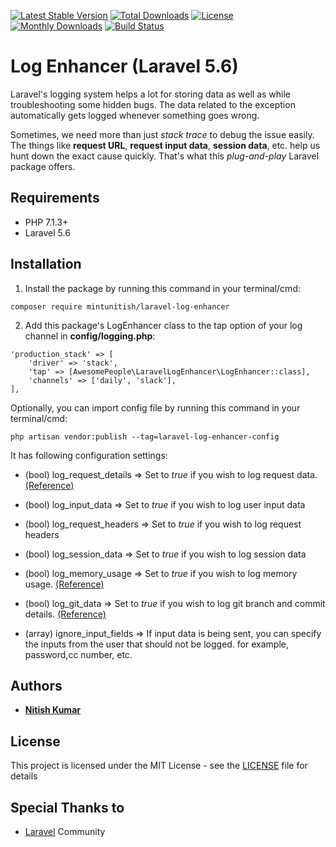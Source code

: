 [![Latest Stable Version](https://poser.pugx.org/mintunitish/laravel-log-enhancer/v/stable?format=flat-square)](https://packagist.org/packages/mintunitish/laravel-log-enhancer)
[![Total Downloads](https://poser.pugx.org/mintunitish/laravel-log-enhancer/downloads?format=flat-square)](https://packagist.org/packages/mintunitish/laravel-log-enhancer)
[![License](https://poser.pugx.org/mintunitish/laravel-log-enhancer/license?format=flat-square)](https://packagist.org/packages/mintunitish/laravel-log-enhancer)
[![Monthly Downloads](https://poser.pugx.org/mintunitish/laravel-log-enhancer/d/monthly?format=flat-square)](https://packagist.org/packages/mintunitish/laravel-log-enhancer)
[![Build Status](https://travis-ci.com/mintunitish/log-enhancer.svg?branch=master)](https://travis-ci.com/mintunitish/log-enhancer)

# Log Enhancer (Laravel 5.6)
Laravel's logging system helps a lot for storing data as well as while troubleshooting some hidden bugs. The data related to the exception automatically gets logged whenever something goes wrong.

Sometimes, we need more than just *stack trace* to debug the issue easily. The things like **request URL**, **request input data**, **session data**, etc. help us hunt down the exact cause quickly. That's what this *plug-and-play* Laravel package offers.



## Requirements

* PHP 7.1.3+
* Laravel 5.6

## Installation

1) Install the package by running this command in your terminal/cmd:
```
composer require mintunitish/laravel-log-enhancer
```

2) Add this package's LogEnhancer class to the tap option of your log channel in **config/logging.php**:
```
'production_stack' => [
    'driver' => 'stack',
    'tap' => [AwesomePeople\LaravelLogEnhancer\LogEnhancer::class],
    'channels' => ['daily', 'slack'],
],
```

Optionally, you can import config file by running this command in your terminal/cmd:
```
php artisan vendor:publish --tag=laravel-log-enhancer-config
```

It has following configuration settings:
* (bool) log_request_details => Set to *true* if you wish to log request data. [(Reference)](https://github.com/Seldaek/monolog/blob/master/src/Monolog/Processor/WebProcessor.php)

* (bool) log_input_data => Set to *true* if you wish to log user input data

* (bool) log_request_headers => Set to *true* if you wish to log request headers

* (bool) log_session_data => Set to *true* if you wish to log session data

* (bool) log_memory_usage => Set to *true* if you wish to log memory usage. [(Reference)](https://github.com/Seldaek/monolog/blob/master/src/Monolog/Processor/MemoryUsageProcessor.php)

* (bool) log_git_data => Set to *true* if you wish to log git branch and commit details. [(Reference)](https://github.com/Seldaek/monolog/blob/master/src/Monolog/Processor/GitProcessor.php)

* (array) ignore_input_fields => If input data is being sent, you can specify the inputs from the user that should not be logged. for example, password,cc number, etc.

## Authors

* [**Nitish Kumar**](https://github.com/mintunitish)

## License

This project is licensed under the MIT License - see the [LICENSE](LICENSE) file for details

## Special Thanks to

* [Laravel](https://laravel.com) Community
